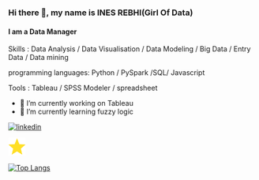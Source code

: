 ### Hi there 👋, my name is INES REBHI(Girl Of Data)
#### I am  a Data Manager


Skills : Data Analysis / Data Visualisation / Data Modeling / Big Data / Entry Data / Data mining 

programming languages: Python / PySpark /SQL/ Javascript

Tools : Tableau / SPSS Modeler / spreadsheet 

- 🔭 I’m currently working on Tableau
- 🌱 I’m currently learning fuzzy logic 


[<img src='https://cdn.jsdelivr.net/npm/simple-icons@3.0.1/icons/linkedin.svg' alt='linkedin' height='40'>](https://www.linkedin.com/in/https://www.linkedin.com/in/ines-rebhi-64b892184//)  

<a href='https://stars.github.com/'><img src='https://raw.githubusercontent.com/acervenky/animated-github-badges/master/assets/starbadge.gif' width='35' height='35'></a> 

[![Top Langs](https://github-readme-stats.vercel.app/api/top-langs/?username=115522)](https://github.com/anuraghazra/github-readme-stats)

